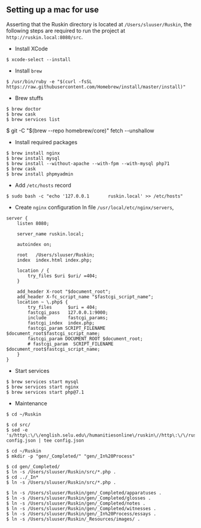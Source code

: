 ## Setting up a mac for use
Asserting that the Ruskin directory is located at `/Users/sluuser/Ruskin`, the following steps are required to run the project at `http://ruskin.local:8080/src`.

* Install XCode
```
$ xcode-select --install
```

* Install `brew`
```
$ /usr/bin/ruby -e "$(curl -fsSL https://raw.githubusercontent.com/Homebrew/install/master/install)"
```

* Brew stuffs
```
$ brew doctor
$ brew cask
$ brew services list
```
$ git -C "$(brew --repo homebrew/core)" fetch --unshallow

* Install required packages
```
$ brew install nginx
$ brew install mysql
$ brew install --without-apache --with-fpm --with-mysql php71
$ brew cask
$ brew install phpmyadmin
```

* Add `/etc/hosts` record
```
$ sudo bash -c "echo '127.0.0.1       ruskin.local' >> /etc/hosts"
```

* Create `nginx` configuration
In file `/usr/local/etc/nginx/servers`,
```
server {
    listen 8080;

    server_name ruskin.local;

    autoindex on;

    root   /Users/sluuser/Ruskin;
    index  index.html index.php;

    location / {
        try_files $uri $uri/ =404;
    }

    add_header X-root "$document_root";
    add_header X-fc_script_name "$fastcgi_script_name";
    location ~ \.php$ {
        try_files      $uri = 404;
        fastcgi_pass   127.0.0.1:9000;
        include        fastcgi_params;
        fastcgi_index  index.php;
        fastcgi_param SCRIPT_FILENAME $document_root$fastcgi_script_name;
        fastcgi_param DOCUMENT_ROOT $document_root;
        # fastcgi_param  SCRIPT_FILENAME $document_root$fastcgi_script_name;
    }
}
```

* Start services

```
$ brew services start mysql
$ brew services start nginx
$ brew services start php@7.1
```

* Maintenance
```
$ cd ~/Ruskin

$ cd src/
$ sed -e 's/http\:\/\/english.selu.edu\/humanitiesonline\/ruskin\//http\:\/\/ruskin.local:8080\/src/g' config.json | tee config.json

$ cd ~/Ruskin
$ mkdir -p "gen/_Completed/" "gen/_In%20Process"

$ cd gen/_Completed/
$ ln -s /Users/sluuser/Ruskin/src/*.php .
$ cd ../_In*
$ ln -s /Users/sluuser/Ruskin/src/*.php .

$ ln -s /Users/sluuser/Ruskin/gen/_Completed/apparatuses .
$ ln -s /Users/sluuser/Ruskin/gen/_Completed/glosses .
$ ln -s /Users/sluuser/Ruskin/gen/_Completed/notes .
$ ln -s /Users/sluuser/Ruskin/gen/_Completed/witnesses .
$ ln -s /Users/sluuser/Ruskin/gen/_In%20Process/essays .
$ ln -s /Users/sluuser/Ruskin/_Resources/images/ .
```

